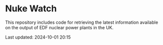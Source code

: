 # Nuke Watch

This repository includes code for retrieving the latest information available on the output of EDF nuclear power plants in the UK.

Last updated: 2024-10-01 20:15